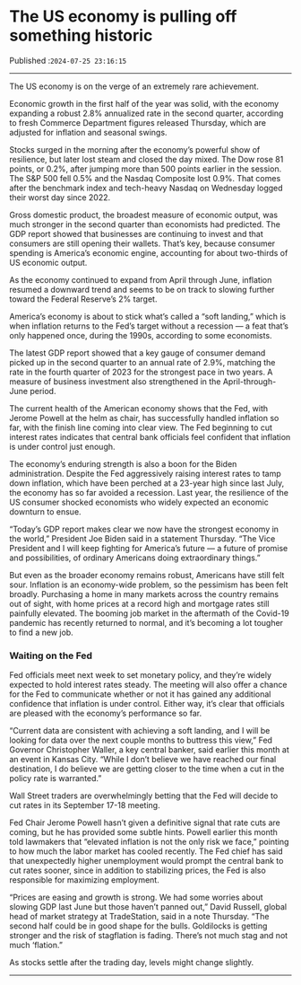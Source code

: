 # The US economy is pulling off something historic

Published :`2024-07-25 23:16:15`

---

The US economy is on the verge of an extremely rare achievement.

Economic growth in the first half of the year was solid, with the economy expanding a robust 2.8% annualized rate in the second quarter, according to fresh Commerce Department figures released Thursday, which are adjusted for inflation and seasonal swings.

Stocks surged in the morning after the economy’s powerful show of resilience, but later lost steam and closed the day mixed. The Dow rose 81 points, or 0.2%, after jumping more than 500 points earlier in the session. The S&P 500 fell 0.5% and the Nasdaq Composite lost 0.9%. That comes after the benchmark index and tech-heavy Nasdaq on Wednesday logged their worst day since 2022.

Gross domestic product, the broadest measure of economic output, was much stronger in the second quarter than economists had predicted. The GDP report showed that businesses are continuing to invest and that consumers are still opening their wallets. That’s key, because consumer spending is America’s economic engine, accounting for about two-thirds of US economic output.

As the economy continued to expand from April through June, inflation resumed a downward trend and seems to be on track to slowing further toward the Federal Reserve’s 2% target.

America’s economy is about to stick what’s called a “soft landing,” which is when inflation returns to the Fed’s target without a recession — a feat that’s only happened once, during the 1990s, according to some economists.

The latest GDP report showed that a key gauge of consumer demand picked up in the second quarter to an annual rate of 2.9%, matching the rate in the fourth quarter of 2023 for the strongest pace in two years. A measure of business investment also strengthened in the April-through-June period.

The current health of the American economy shows that the Fed, with Jerome Powell at the helm as chair, has successfully handled inflation so far, with the finish line coming into clear view. The Fed beginning to cut interest rates indicates that central bank officials feel confident that inflation is under control just enough.

The economy’s enduring strength is also a boon for the Biden administration. Despite the Fed aggressively raising interest rates to tamp down inflation, which have been perched at a 23-year high since last July, the economy has so far avoided a recession. Last year, the resilience of the US consumer shocked economists who widely expected an economic downturn to ensue.

“Today’s GDP report makes clear we now have the strongest economy in the world,” President Joe Biden said in a statement Thursday. “The Vice President and I will keep fighting for America’s future — a future of promise and possibilities, of ordinary Americans doing extraordinary things.”

But even as the broader economy remains robust, Americans have still felt sour. Inflation is an economy-wide problem, so the pessimism has been felt broadly. Purchasing a home in many markets across the country remains out of sight, with home prices at a record high and mortgage rates still painfully elevated. The booming job market in the aftermath of the Covid-19 pandemic has recently returned to normal, and it’s becoming a lot tougher to find a new job.

### Waiting on the Fed

Fed officials meet next week to set monetary policy, and they’re widely expected to hold interest rates steady. The meeting will also offer a chance for the Fed to communicate whether or not it has gained any additional confidence that inflation is under control. Either way, it’s clear that officials are pleased with the economy’s performance so far.

“Current data are consistent with achieving a soft landing, and I will be looking for data over the next couple months to buttress this view,” Fed Governor Christopher Waller, a key central banker, said earlier this month at an event in Kansas City. “While I don’t believe we have reached our final destination, I do believe we are getting closer to the time when a cut in the policy rate is warranted.”

Wall Street traders are overwhelmingly betting that the Fed will decide to cut rates in its September 17-18 meeting.

Fed Chair Jerome Powell hasn’t given a definitive signal that rate cuts are coming, but he has provided some subtle hints. Powell earlier this month told lawmakers that “elevated inflation is not the only risk we face,” pointing to how much the labor market has cooled recently. The Fed chief has said that unexpectedly higher unemployment would prompt the central bank to cut rates sooner, since in addition to stabilizing prices, the Fed is also responsible for maximizing employment.

“Prices are easing and growth is strong. We had some worries about slowing GDP last June but those haven’t panned out,” David Russell, global head of market strategy at TradeStation, said in a note Thursday. “The second half could be in good shape for the bulls. Goldilocks is getting stronger and the risk of stagflation is fading. There’s not much stag and not much ‘flation.”

As stocks settle after the trading day, levels might change slightly.

---

